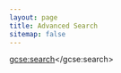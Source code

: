 ```yaml
---
layout: page
title: Advanced Search
sitemap: false
---
```

<script>
  (function() {
    var cx = '001598322579128289888:qu5lhz0nbow';
    var gcse = document.createElement('script');
    gcse.type = 'text/javascript';
    gcse.async = true;
    gcse.src = 'https://cse.google.com/cse.js?cx=' + cx;
    var s = document.getElementsByTagName('script')[0];
    s.parentNode.insertBefore(gcse, s);
  })();
</script>
<gcse:search></gcse:search>